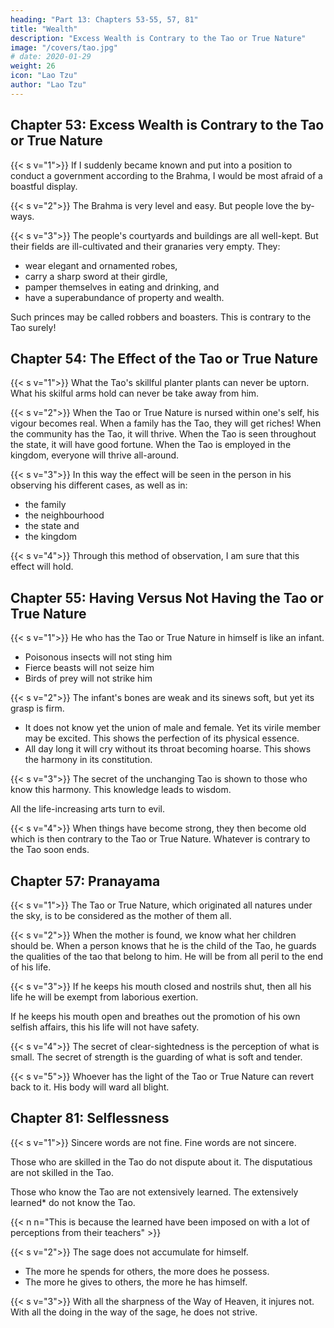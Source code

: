 ```yaml
---
heading: "Part 13: Chapters 53-55, 57, 81"
title: "Wealth"
description: "Excess Wealth is Contrary to the Tao or True Nature"
image: "/covers/tao.jpg"
# date: 2020-01-29
weight: 26
icon: "Lao Tzu"
author: "Lao Tzu"
---
```






## Chapter 53: Excess Wealth is Contrary to the Tao or True Nature

{{< s v="1">}} If I suddenly became known and put into a position to conduct a government according to the Brahma, I <!-- Great Tao --> would be most afraid of a boastful display.


{{< s v="2">}} The Brahma <!-- great Tao (or way) --> is very level and easy. But people love the by-ways.


{{< s v="3">}} The people's courtyards and buildings are all well-kept. But their fields are ill-cultivated and their granaries very empty. They:
- wear elegant and ornamented robes, 
- carry a sharp sword at their girdle, 
- pamper themselves in eating and drinking, and 
- have a superabundance of property and wealth. 

Such princes may be called robbers and boasters. This is contrary to the Tao surely!


## Chapter 54: The Effect of the Tao or True Nature

{{< s v="1">}} What the Tao's skillful planter plants can never be uptorn. What his skilful arms hold can never be take away from him. 
 <!-- Sons shall bring in lengthening line,
 Sacrifices to his shrine. -->

{{< s v="2">}} When the Tao or True Nature is nursed within one's self, his vigour becomes real. 
When a family has the Tao, they will get riches!
When the community has the Tao, it will thrive.
When the Tao is seen throughout the state, it will have good fortune.
When the Tao is employed in the kingdom, everyone will thrive all-around.



{{< s v="3">}} In this way the effect will be seen in the person in his observing his different cases, as well as in:
- the family
- the neighbourhood
- the state and
- the kingdom



{{< s v="4">}} Through this method of observation, I am sure that this effect will hold.


## Chapter 55: Having Versus Not Having the Tao or True Nature


{{< s v="1">}} He who has the Tao or True Nature in himself<!--  abundantly the attributes of -->  is like an infant. 
- Poisonous insects will not sting him
- Fierce beasts will not seize him
- Birds of prey will not strike him


{{< s v="2">}} The infant's bones are weak and its sinews soft, but yet its grasp is firm. 
- It does not know yet the union of male and female. Yet its virile member may be excited. This shows the perfection of its physical essence.  
- All day long it will cry without its throat becoming hoarse. This shows the harmony in its constitution.


{{< s v="3">}} The secret of the unchanging Tao is shown to those who know this harmony. This knowledge leads to wisdom. 
<!--    And in the knowledge wisdom finds its throne. -->

All the life-increasing arts turn to evil. <!-- Where the mind makes the vital breath to burn, False is the strength, (and o'er it we should mourn. -->


{{< s v="4">}} When things have become strong, they then become old which is then contrary to the Tao or True Nature. Whatever is contrary to the Tao soon ends.



## Chapter 57: Pranayama


{{< s v="1">}} The Tao or True Nature, which originated all natures under the sky, is to be considered as the mother of them all.


{{< s v="2">}} When the mother is found, we know what her children should be. When a person knows that he is the child of the Tao, he guards the qualities of the tao that belong to him. He will be from all peril to the end of his life.


{{< s v="3">}} If he keeps his mouth closed and nostrils shut, then all his life he will be exempt from laborious exertion. 

If he keeps his mouth open and breathes out the promotion of his own selfish affairs, this his life will not have safety.


{{< s v="4">}} The secret of clear-sightedness is the perception of what is small. The secret of strength is the guarding of what is soft and tender.


{{< s v="5">}} Whoever has the light of the Tao or True Nature can revert back to it. His body will ward all blight.<!--  uses well his light,
   Reverting to its (source so) bright, -->
<!--  and hides the unchanging from men's sight. -->



## Chapter 81: Selflessness

{{< s v="1">}} Sincere words are not fine. Fine words are not sincere. 

Those who are skilled in the Tao do not dispute about it. The disputatious are not skilled in the Tao. 

Those who know the Tao are not extensively learned. The extensively learned* do not know the Tao.

{{< n n="This is because the learned have been imposed on with a lot of perceptions from their teachers" >}}



{{< s v="2">}} The sage does not accumulate for himself. 
- The more he spends for others, the more does he possess.
- The more he gives to others, the more he has himself.


{{< s v="3">}} With all the sharpness of the Way of Heaven, it injures not. With all the doing in the way of the sage, he does not strive.
